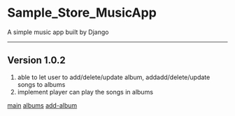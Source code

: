 # Sample_Store_MusicApp
A simple music app built by Django

-----------------------------------
## Version 1.0.2
1. able to let user to add/delete/update album, addadd/delete/update songs to albums
2. implement player can play the songs in albums

[main](https://github.com/aiboli/Sample_Store_MusicApp/blob/master/screenshot/1.PNG)
[albums](https://github.com/aiboli/Sample_Store_MusicApp/blob/master/screenshot/2.PNG)
[add-album](https://github.com/aiboli/Sample_Store_MusicApp/blob/master/screenshot/3.PNG)
